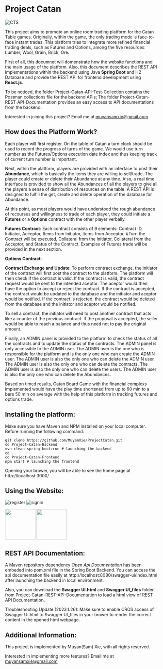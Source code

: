 # Project Catan
![CTS](https://github.com/MuyanXie/ProjectCatan/blob/main/Pictures/CTS.png)

This project aims to promote an online room trading platform for the Catan Table games. Originally, within the game, the only trading mode is face-to-face instant trades. This platform tries to integrate more refined financial trading deals, such as Futures and Options, among the five resources: Lumber, Wool, Grain, Brick, Ore.

First of all, this documnet will domenstrate how the website functions and the main usage of the platform. Also, this document describes the REST API implementations within the backend using Java __Spring Boot__ and H2 Database and provide the REST API for frontend development using __React.js__. 

To be noticed, the folder Project-Catan-API-Test-Collection contains the Postman collections file for the backend APIs; The folder Project-Catan-REST-API-Documentation provides an easy access to API documentations from the backend.

Interested in joining this project? Email me at muyansamxie@gmail.com

## How does the Platform Work?
Each player will first register. On the table of Catan a turn clock should be used to record the progress of turns of the game. We would use turn number as the Futures/Options execution date index and thus keeping track of current turn number is important.

Next, within the platform, players are provided with an interface to post their __Abundance__, which is basically the items they are willing to sell/trade. The player could create or delete their Abundance at any time. Also, a real time interface is provided to show all the Abundances of all the players to give all the players a sense of distribution of resources on the table. A REST API is designed to fulfill the get, create and delete operation of the database for Abundance.

At this point, as most players would have understood the rough abundance of recourses and willingness to trade of each player, they could initiate a __Futures__ or a __Options__ contract with the other player verbally.

__Futures Contract__: Each contract consists of 9 elements: Contract ID, Initiator, Acceptor, Items from Initiator, Items from Acceptor, #Turn the Contract will be executed, Collateral from the Initiator, Collateral from the Acceptor, and Status of the Contract. Examples of Futures trade will be provided in the next section.

__Options Contract__:

__Contract Exchange and Update__:
To perform contract exchange, the initiator of the contract will first post the contract to the platform. The platform will then check if the contract is valid. If the contract is valid, the contract request would be sent to the intended aceptor. The aceptor would then have the option to accept or reject the contract. If the contract is accepted, the contract would be updated to the database and the initiator and aceptor would be notified. If the contract is rejected, the contract would be deleted from the database and the initiator and aceptor would be notified.

To sell a contract, the initiator will need to post another contract that acts like a counter of the previous contract. If the proposal is accepted, the seller would be able to reach a balance and thus need not to pay the original amount.

Finally, an ADMIN panel is provided to the platform to check the status of all the contracts and to update the status of the contracts. The ADMIN panel is only accessible to the ADMIN user. The ADMIN user is the one who is responsible for the platform and is the only one who can create the ADMIN user. The ADMIN user is also the only one who can delete the ADMIN user. The ADMIN user is also the only one who can delete the contracts. The ADMIN user is also the only one who can delete the users. The ADMIN user is also the only one who can delete the Abundances.

Based on timed results, Catan Board Game with the financial complexs implemented would have the play time shortened from up to 90 min to a bare 50 min on average with the help of this platform in tracking futures and options trade.

## Installing the platform:
Make sure you have Maven and NPM installed on your local computer. Before running the following command:

```
git clone https://github.com/MuyanXie/ProjectCatan.git
cd Project-Catan-Backend
mvn clean spring-boot:run # launching the backend
cd ..
cd Project-Catan-Frontend
npm start # launching the frontend
```

Opening your brower, you will be able to see the home page at http://localhost:3000/

## Using the Website:
![register](https://github.com/MuyanXie/ProjectCatan/blob/main/Pictures/Register.png) ![signin](https://github.com/MuyanXie/ProjectCatan/blob/main/Pictures/Signin.png)

<p float="left">
  <img src="https://github.com/MuyanXie/ProjectCatan/blob/main/Pictures/Register.png" width="100" />
  <img src="https://github.com/MuyanXie/ProjectCatan/blob/main/Pictures/Signin.png" width="100" /> 
</p>

## REST API Documentation:
A Maven repository dependency *Open Api Documentation* has been embeded into pom.xml file in the Spring Boot Backend. You can access the api documentation file easily at http://localhost:8080/swagger-ui/index.html after launching the backend in local environment.

Also, you can download the __Swagger UI.html__ and __Swagger UI_files__ folder from Project-Catan-REST-API-Documentation to load a html view of REST API Documentation.

Troubleshooting Update (2023.1.26): Make sure to enable CROS access of Swagger UI.html to Swagger UI_files in your brower to render the correct content in the opened html webpage.

## Additional Information:

This project is implemented by Muyan(Sam) Xie, with all rights reserved.

Interested in implementing more features? Email me at muyansamxie@gmail.com


